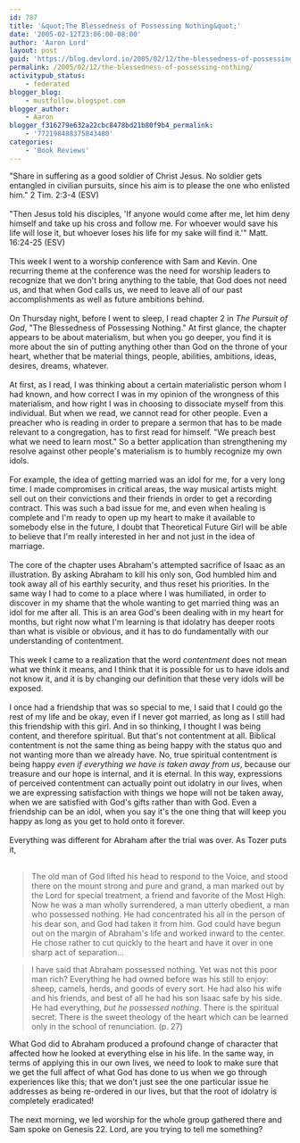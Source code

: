 ```yaml
---
id: 787
title: '&quot;The Blessedness of Possessing Nothing&quot;'
date: '2005-02-12T23:06:00-08:00'
author: 'Aaron Lord'
layout: post
guid: 'https://blog.devlord.io/2005/02/12/the-blessedness-of-possessing-nothing/'
permalink: /2005/02/12/the-blessedness-of-possessing-nothing/
activitypub_status:
    - federated
blogger_blog:
    - mustfollow.blogspot.com
blogger_author:
    - Aaron
blogger_f316279e632a22cbc8478bd21b80f9b4_permalink:
    - '772198488375843480'
categories:
    - 'Book Reviews'
---
```


"Share in suffering as a good soldier of Christ Jesus.  No soldier gets entangled in civilian pursuits, since his aim is to please the one who enlisted him." 2 Tim. 2:3-4 (ESV)<br /><br />"Then Jesus told his disciples, 'If anyone would come after me, let him deny himself and take up his cross and follow me. For whoever would save his life will lose it, but whoever loses his life for my sake will find it.'"  Matt. 16:24-25 (ESV)<br /><br />This week I went to a worship conference with Sam and Kevin.  One recurring theme at the conference was the need for worship leaders to recognize that we don't bring anything to the table, that God does not need us, and that when God calls us, we need to leave all of our past accomplishments as well as future ambitions behind.<br /><br />On Thursday night, before I went to sleep, I read chapter 2 in <i>The Pursuit of God</i>, "The Blessedness of Possessing Nothing."  At first glance, the chapter appears to be about materialism, but when you go deeper, you find it is more about the sin of putting anything other than God on the throne of your heart, whether that be material things, people, abilities, ambitions, ideas, desires, dreams, whatever.<br /><br />At first, as I read, I was thinking about a certain materialistic person whom I had known, and how correct I was in my opinion of the wrongness of this materialism, and how right I was in choosing to dissociate myself from this individual.  But when we read, we cannot read for other people.  Even a preacher who is reading in order to prepare a sermon that has to be made relevant to a congregation, has to first read for himself.  "We preach best what we need to learn most."  So a better application than strengthening my resolve against other people's materialism is to humbly recognize my own idols.<br /><br />For example, the idea of getting married was an idol for me, for a very long time.  I made compromises in critical areas, the way musical artists might sell out on their convictions and their friends in order to get a recording contract.  This was such a bad issue for me, and even when healing is complete and I'm ready to open up my heart to make it available to somebody else in the future, I doubt that Theoretical Future Girl will be able to believe that I'm really interested in her and not just in the idea of marriage.<br /><br />The core of the chapter uses Abraham's attempted sacrifice of Isaac as an illustration.  By asking Abraham to kill his only son, God humbled him and took away all of his earthly security, and thus reset his priorities.  In the same way I had to come to a place where I was humiliated, in order to discover in my shame that the whole wanting to get married thing was an idol for me after all.  This is an area God's been dealing with in my heart for months, but right now what I'm learning is that idolatry has deeper roots than what is visible or obvious, and it has to do fundamentally with our understanding of contentment.<br /><br />This week I came to a realization that the word <i>contentment</i> does not mean what we think it means, and I think that it is possible for us to have idols and not know it, and it is by changing our definition that these very idols will be exposed.<br /><br />I once had a friendship that was so special to me, I said that I could go the rest of my life and be okay, even if I never got married, as long as I still had this friendship with this girl.  And in so thinking, I thought I was being content, and therefore spiritual.  But that's not contentment at all.  Biblical contentment is not the same thing as being happy with the status quo and not wanting more than we already have.  No, true spiritual contentment is being happy <i>even if everything we have is taken away from us</i>, because our treasure and our hope is internal, and it is eternal.  In this way, expressions of perceived contentment can actually point out idolatry in our lives, when we are expressing satisfaction with things we hope will not be taken away, when we are satisfied with God's gifts rather than with God.  Even a friendship can be an idol, when you say it's the one thing that will keep you happy as long as you get to hold onto it forever.<br /><br />Everything was different for Abraham after the trial was over.  As Tozer puts it,<br /><br /><blockquote>The old man of God lifted his head to respond to the Voice, and stood there on the mount strong and pure and grand, a man marked out by the Lord for special treatment, a friend and favorite of the Most High.  Now he was a man wholly surrendered, a man utterly obedient, a man who possessed nothing.  He had concentrated his all in the person of his dear son, and God had taken it from him.  God could have begun out on the margin of Abraham's life and worked inward to the center.  He chose rather to cut quickly to the heart and have it over in one sharp act of separation...</blockquote><blockquote>I have said that Abraham possessed nothing.  Yet was not this poor man rich?  Everything he had owned before was his still to enjoy: sheep, camels, herds, and goods of every sort.  He had also his wife and his friends, and best of all he had his son Isaac safe by his side.  He had everything, <i>but he possessed nothing</i>.  There is the spiritual secret.  There is the sweet theology of the heart which can be learned only in the school of renunciation. (p. 27)</blockquote>What God did to Abraham produced a profound change of character that affected how he looked at everything else in his life.  In the same way, in terms of applying this in our own lives, we need to look to make sure that we get the full affect of what God has done to us when we go through experiences like this; that we don't just see the one particular issue he addresses as being re-ordered in our lives, but that the root of idolatry is completely eradicated!<br /><br />The next morning, we led worship for the whole group gathered there and Sam spoke on Genesis 22.  Lord, are you trying to tell me something?<div class="blogger-post-footer"><img width='1' height='1' src='' alt='' /></div>
